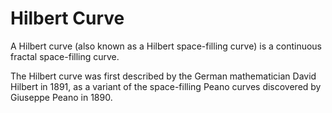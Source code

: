 # Hilbert Curve

A Hilbert curve (also known as a Hilbert space-filling curve) is a continuous fractal space-filling curve.

The Hilbert curve was first described by the German mathematician David Hilbert in 1891, as a variant of the space-filling Peano curves discovered by Giuseppe Peano in 1890.



